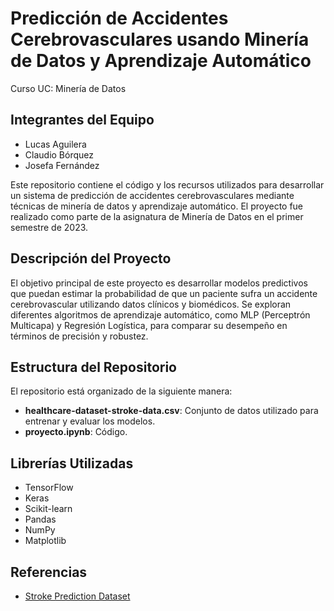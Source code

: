 # Predicción de Accidentes Cerebrovasculares usando Minería de Datos y Aprendizaje Automático

Curso UC: Minería de Datos

## Integrantes del Equipo

- Lucas Aguilera
- Claudio Bórquez
- Josefa Fernández
  
Este repositorio contiene el código y los recursos utilizados para desarrollar un sistema de predicción de accidentes cerebrovasculares mediante técnicas de minería de datos y aprendizaje automático. El proyecto fue realizado como parte de la asignatura de Minería de Datos en el primer semestre de 2023.

## Descripción del Proyecto

El objetivo principal de este proyecto es desarrollar modelos predictivos que puedan estimar la probabilidad de que un paciente sufra un accidente cerebrovascular utilizando datos clínicos y biomédicos. Se exploran diferentes algoritmos de aprendizaje automático, como MLP (Perceptrón Multicapa) y Regresión Logística, para comparar su desempeño en términos de precisión y robustez.

## Estructura del Repositorio

El repositorio está organizado de la siguiente manera:

- **healthcare-dataset-stroke-data.csv**: Conjunto de datos utilizado para entrenar y evaluar los modelos.
- **proyecto.ipynb**: Código.

## Librerías Utilizadas

- TensorFlow
- Keras
- Scikit-learn
- Pandas
- NumPy
- Matplotlib
   
## Referencias
- [Stroke Prediction Dataset](https://www.kaggle.com/datasets/fedesoriano/stroke-prediction-dataset)

